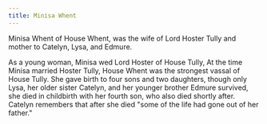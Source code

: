 ```yaml
---
title: Minisa Whent
---
```


Minisa Whent of House Whent, was the wife of Lord Hoster Tully and mother to Catelyn, Lysa, and Edmure.

As a young woman, Minisa wed Lord Hoster of House Tully, At the time Minisa married Hoster Tully, House Whent was the strongest vassal of House Tully. She gave birth to four sons and two daughters, though only Lysa, her older sister Catelyn, and her younger brother Edmure survived, she died in childbirth with her fourth son, who also died shortly after. Catelyn remembers that after she died "some of the life had gone out of her father." 


